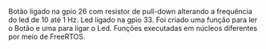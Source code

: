 Botão ligado na gpio 26 com resistor de pull-down alterando a frequência do led de 10 até 1 Hz.
Led ligado na gpio 33.
Foi criado uma função para ler o Botão e uma para ligar o Led.
Funções executadas em núcleos diferentes por meio de FreeRTOS.
